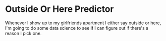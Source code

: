 # Outside Or Here Predictor
Whenever I show up to my girlfriends apartment I either say outside or here, I'm going to do some data science to see if I can figure out if there's a reason I pick one.
